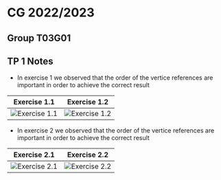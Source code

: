 # CG 2022/2023

## Group T03G01

## TP 1 Notes

- In exercise 1 we observed that the order of the vertice references are important in order to achieve the correct result

| **Exercise 1.1**| **Exercise 1.2** |
| :----------:| :-------------------: |
| ![Exercise 1.1](screenshots/cg-t03g01-tp1-00.png) |![Exercise 1.2](screenshots/cg-t03g01-tp1-01.png) |


- In exercise 2 we observed that the order of the vertice references are important in order to achieve the correct result

| **Exercise 2.1**| **Exercise 2.2** |
| :----------:| :-------------------------------: |
| ![Exercise 2.1](screenshots/cg-t03g01-tp1-02.png) |![Exercise 2.2](screenshots/cg-t03g01-tp1-03.png)|



